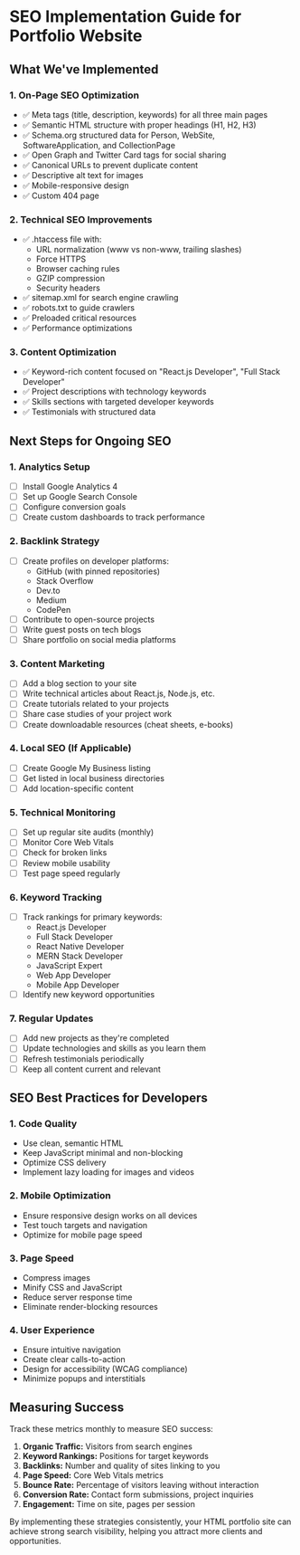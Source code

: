 # SEO Implementation Guide for Portfolio Website

## What We've Implemented

### 1. On-Page SEO Optimization
- ✅ Meta tags (title, description, keywords) for all three main pages
- ✅ Semantic HTML structure with proper headings (H1, H2, H3)
- ✅ Schema.org structured data for Person, WebSite, SoftwareApplication, and CollectionPage
- ✅ Open Graph and Twitter Card tags for social sharing
- ✅ Canonical URLs to prevent duplicate content
- ✅ Descriptive alt text for images
- ✅ Mobile-responsive design
- ✅ Custom 404 page

### 2. Technical SEO Improvements
- ✅ .htaccess file with:
  - URL normalization (www vs non-www, trailing slashes)
  - Force HTTPS
  - Browser caching rules
  - GZIP compression
  - Security headers
- ✅ sitemap.xml for search engine crawling
- ✅ robots.txt to guide crawlers
- ✅ Preloaded critical resources
- ✅ Performance optimizations

### 3. Content Optimization
- ✅ Keyword-rich content focused on "React.js Developer", "Full Stack Developer"
- ✅ Project descriptions with technology keywords
- ✅ Skills sections with targeted developer keywords
- ✅ Testimonials with structured data

## Next Steps for Ongoing SEO

### 1. Analytics Setup
- [ ] Install Google Analytics 4
- [ ] Set up Google Search Console
- [ ] Configure conversion goals
- [ ] Create custom dashboards to track performance

### 2. Backlink Strategy
- [ ] Create profiles on developer platforms:
  - GitHub (with pinned repositories)
  - Stack Overflow
  - Dev.to
  - Medium
  - CodePen
- [ ] Contribute to open-source projects
- [ ] Write guest posts on tech blogs
- [ ] Share portfolio on social media platforms

### 3. Content Marketing
- [ ] Add a blog section to your site
- [ ] Write technical articles about React.js, Node.js, etc.
- [ ] Create tutorials related to your projects
- [ ] Share case studies of your project work
- [ ] Create downloadable resources (cheat sheets, e-books)

### 4. Local SEO (If Applicable)
- [ ] Create Google My Business listing
- [ ] Get listed in local business directories
- [ ] Add location-specific content

### 5. Technical Monitoring
- [ ] Set up regular site audits (monthly)
- [ ] Monitor Core Web Vitals
- [ ] Check for broken links
- [ ] Review mobile usability
- [ ] Test page speed regularly

### 6. Keyword Tracking
- [ ] Track rankings for primary keywords:
  - React.js Developer
  - Full Stack Developer
  - React Native Developer
  - MERN Stack Developer
  - JavaScript Expert
  - Web App Developer
  - Mobile App Developer
- [ ] Identify new keyword opportunities

### 7. Regular Updates
- [ ] Add new projects as they're completed
- [ ] Update technologies and skills as you learn them
- [ ] Refresh testimonials periodically
- [ ] Keep all content current and relevant

## SEO Best Practices for Developers

### 1. Code Quality
- Use clean, semantic HTML
- Keep JavaScript minimal and non-blocking
- Optimize CSS delivery
- Implement lazy loading for images and videos

### 2. Mobile Optimization
- Ensure responsive design works on all devices
- Test touch targets and navigation
- Optimize for mobile page speed

### 3. Page Speed
- Compress images
- Minify CSS and JavaScript
- Reduce server response time
- Eliminate render-blocking resources

### 4. User Experience
- Ensure intuitive navigation
- Create clear calls-to-action
- Design for accessibility (WCAG compliance)
- Minimize popups and interstitials

## Measuring Success

Track these metrics monthly to measure SEO success:

1. **Organic Traffic:** Visitors from search engines
2. **Keyword Rankings:** Positions for target keywords
3. **Backlinks:** Number and quality of sites linking to you
4. **Page Speed:** Core Web Vitals metrics
5. **Bounce Rate:** Percentage of visitors leaving without interaction
6. **Conversion Rate:** Contact form submissions, project inquiries
7. **Engagement:** Time on site, pages per session

By implementing these strategies consistently, your HTML portfolio site can achieve strong search visibility, helping you attract more clients and opportunities. 